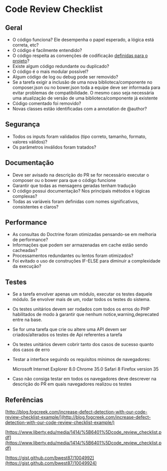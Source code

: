 # Code Review Checklist

## Geral

- O código funciona? Ele desempenha o papel esperado, a lógica está correta, etc?
- O código é facilmente entendido?
- O código respeita as convenções de codificação [definidas para o projeto](https://github.com/compufour/compufacil/Docs/PadraoCodificacao)?
- Existe algum código redundante ou duplicado?
- O código é o mais modular possível?
- Algum código de log ou debug pode ser removido?
- Se a tarefa exigir a inclusão de uma nova biblioteca/componente no composer.json ou no bower.json toda a equipe deve ser informada para evitar problemas de compatibilidade. O mesmo caso seja necessária uma atualização de versão de uma biblioteca/componente já existente
- Código comentado foi removido?
- Novas classes estão identificadas com a annotation de @author?

## Segurança

- Todos os inputs foram validados (tipo correto, tamanho, formato, valores válidos)?
- Os parâmetros inválidos foram tratados?

## Documentação

- Deve ser avisado na descrição do PR se for necessário executar o composer ou o bower para que o código funcione
- Garantir que todas as mensagens geradas tenham tradução
- O código possui documentação? Nos principais métodos e lógicas complexas?
- Todas as variáveis foram definidas com nomes significativos, consistentes e claros?

## Performance

- As consultas do Doctrine foram otimizadas pensando-se em melhoria de performance?
- Informações que podem ser armazenadas em cache estão sendo cacheadas?
- Processamentos redundantes ou lentos foram otimizados?
- Foi evitado o uso de construções IF-ELSE para diminuir a complexidade da execução?

## Testes

- Se a tarefa envolver apenas um módulo, executar os testes daquele módulo. Se envolver mais de um, rodar todos os testes do sistema.
- Os testes unitários devem ser rodados com todos os erros do PHP habilitados de modo à garantir que nenhum notice,warning,deprecated entre na base.
- Se for uma tarefa que crie ou altere uma API devem ser criados/alterados os testes de Api referentes a tarefa
- Os testes unitários devem cobrir tanto dos casos de sucesso quanto dos casos de erro
- Testar a interface seguindo os requisitos mínimos de navegadores:

	Microsoft Internet Explorer 8.0
	Chrome 35.0
	Safari 8
	Firefox version 35

- Caso não consiga testar em todos os navegadores deve descrever na descrição do PR em quais navegadores realizou os testes

## Referências

[http://blog.fogcreek.com/increase-defect-detection-with-our-code-review-checklist-example/](http://blog.fogcreek.com/increase-defect-detection-with-our-code-review-checklist-example/)

[https://www.liberty.edu/media/1414/%5B6401%5Dcode_review_checklist.pdf](https://www.liberty.edu/media/1414/%5B6401%5Dcode_review_checklist.pdf)

[https://gist.github.com/bwest87/1004992](https://gist.github.com/bwest87/10049924)
